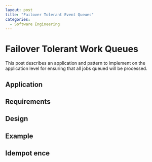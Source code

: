```yaml
---
layout: post
title: "Failover Tolerant Event Queues"
categories:
  - Software Engineering
---
```


# Failover Tolerant Work Queues

This post describes an application and pattern to implement
on the application level for ensuring that all jobs queued
will be processed.

## Application
## Requirements
## Design
## Example
## Idempot ence
